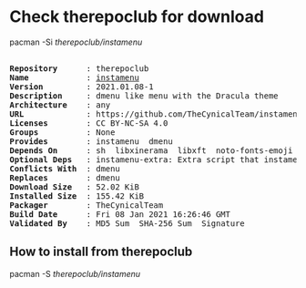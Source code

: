 # Check therepoclub for download

pacman -Si *therepoclub/instamenu*

<div class="highlight"><pre class="highlight"><text>
<b>Repository</b>      : therepoclub
<b>Name</b>            : <a href="../../x86_64/instamenu-2021.01.08-1-any.pkg.tar.zst">instamenu</a>
<b>Version</b>         : 2021.01.08-1
<b>Description</b>     : dmenu like menu with the Dracula theme
<b>Architecture</b>    : any
<b>URL</b>             : https://github.com/TheCynicalTeam/instamenu
<b>Licenses</b>        : CC BY-NC-SA 4.0
<b>Groups</b>          : None
<b>Provides</b>        : instamenu  dmenu
<b>Depends On</b>      : sh  libxinerama  libxft  noto-fonts-emoji  ttf-joypixels  siji  cantarell-fonts  nerd-fonts-fira-code  instamenu-schemas
<b>Optional Deps</b>   : instamenu-extra: Extra script that instamenu can use
<b>Conflicts With</b>  : dmenu
<b>Replaces</b>        : dmenu
<b>Download Size</b>   : 52.02 KiB
<b>Installed Size</b>  : 155.42 KiB
<b>Packager</b>        : TheCynicalTeam <wayne6324@gmail.com>
<b>Build Date</b>      : Fri 08 Jan 2021 16:26:46 GMT
<b>Validated By</b>    : MD5 Sum  SHA-256 Sum  Signature
</text></pre></div>

## How to install from therepoclub

pacman -S *therepoclub/instamenu*
